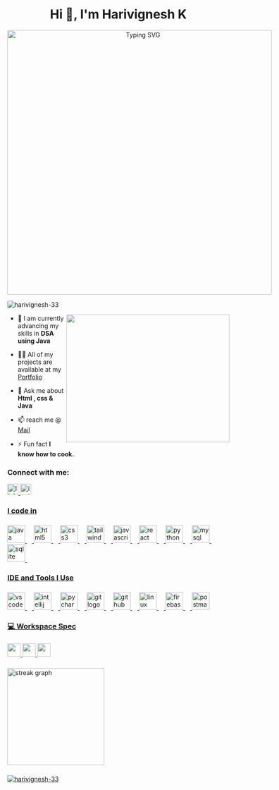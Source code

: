<h1 align="center">Hi 👋, I'm Harivignesh K</h1>
<div align="center">
    <img src="https://readme-typing-svg.demolab.com?font=Fira+Code&weight=700&pause=1000&color=FFFFFF&center=true&width=600&lines=A+Passionate+Software+Developer+from+India+...." alt="Typing SVG" style="min-width: 600px; width: 600px; height: auto;" />
</div>





<p align="left"> <img src="https://komarev.com/ghpvc/?username=harivignesh-33&label=Profile%20views&color=0e75b6&style=flat" alt="harivignesh-33" /> </p>
<img align="right" width="370" height="290" src="https://i.pinimg.com/originals/47/f0/34/47f0342cec72b800463bf003eac1257e.gif">

- 🌱 I am currently advancing my skills in **DSA using Java**

- 👨‍💻 All of my projects are available at my  [Portfolio](harivignesh-k.web.app)

- 💬 Ask me about **Html ,  css &amp; Java** 

- 📫 reach me @  [Mail](mailto:harivigneshk.dev@gmail.com)

- ⚡ Fun fact **I know how to cook.**

<h3 align="left">Connect with me:</h3>

<div align="left">
  <a href="https://linkedin.com/in/-hari-k/" target="_blank">
    <img src="https://img.shields.io/static/v1?message=LinkedIn&logo=linkedin&label=&color=0077B5&logoColor=white&labelColor=&style=for-the-badge" height="25" alt="linkedin logo"  /> 
  </a>
  <a href="https://www.instagram.com/itz_me_hari33/" target="_blank">
    <img src="https://img.shields.io/static/v1?message=Instagram&logo=instagram&label=&color=E4405F&logoColor=white&labelColor=&style=for-the-badge" height="25" alt="instagram logo"  />
</div>

###

<h3 align="left">I  code in</h3>

###

<div align="left">
  <img src="https://cdn.jsdelivr.net/gh/devicons/devicon/icons/java/java-original.svg" height="40" alt="java logo"  />
  <img width="12" />
  <img src="https://cdn.jsdelivr.net/gh/devicons/devicon/icons/html5/html5-original.svg" height="40" alt="html5 logo"  />
  <img width="12" />
  <img src="https://cdn.jsdelivr.net/gh/devicons/devicon/icons/css3/css3-original.svg" height="40" alt="css3 logo"  />
  <img width="12" />
  <img src="https://skillicons.dev/icons?i=tailwind" height="40" alt="tailwindcss logo"  />
  <img width="12" />
  <img src="https://cdn.jsdelivr.net/gh/devicons/devicon/icons/javascript/javascript-original.svg" height="40" alt="javascript logo"  />
  <img width="12" />
  <img src="https://cdn.jsdelivr.net/gh/devicons/devicon/icons/react/react-original.svg" height="40" alt="react logo"  />
  <img width="12" />
  <img src="https://cdn.jsdelivr.net/gh/devicons/devicon/icons/python/python-original.svg" height="40" alt="python logo"  />
  <img width="12" />
  <img src="https://cdn.jsdelivr.net/gh/devicons/devicon/icons/mysql/mysql-original.svg" height="40" alt="mysql logo"  />
  <img width="12" />
  <img src="https://cdn.jsdelivr.net/gh/devicons/devicon/icons/sqlite/sqlite-original.svg" height="40" alt="sqlite logo"  />
  <img width="12" />
</div>

###

<h3 align="left">IDE and Tools I Use</h3>

###

<div align="left">
  <img src="https://cdn.jsdelivr.net/gh/devicons/devicon/icons/vscode/vscode-original.svg" height="40" alt="vscode logo"  />
  <img width="12" />
  <img src="https://cdn.jsdelivr.net/gh/devicons/devicon/icons/intellij/intellij-original.svg" height="40" alt="intellij idea logo" />
  <img width="12" />
  <img src="https://cdn.jsdelivr.net/gh/devicons/devicon/icons/pycharm/pycharm-original.svg" height="40" alt="pycharm logo"  />
  <img width="12" />
  <img src="https://cdn.jsdelivr.net/gh/devicons/devicon/icons/git/git-original.svg" height="40" alt="git logo"  />
  <img width="12" />
  <img src="https://skillicons.dev/icons?i=github" height="40" alt="github logo"  />
  <img width="12" />
  <img src="https://cdn.jsdelivr.net/gh/devicons/devicon/icons/linux/linux-original.svg" height="40" alt="linux logo"  />
  <img width="12" />
  <img src="https://img.shields.io/badge/Firebase-FFCA28?logo=firebase&logoColor=black&style=for-the-badge" height="40" alt="firebase logo"  />
  <img width="12" />
  <img src="https://img.shields.io/badge/Postman-FF6C37?logo=postman&logoColor=black&style=for-the-badge" height="40" alt="postman logo"  />
</div>

###

###

<h3 align="left">💻 Workspace Spec</h3>

###
<p>
  <img height="30" src="https://img.shields.io/badge/Lenovo-V14_G2-ED1C24?style=for-the-badge&logo=lenovo&logoColor=white"/> 
  <img height="30" src="https://img.shields.io/badge/NVIDIA-GTX1650-76B900?style=for-the-badge&logo=nvidia&logoColor=white"/> 
  <img height="30" src="https://img.shields.io/badge/Intel-i3_11th_Gen-0071C5?style=for-the-badge&logo=intel&logoColor=white"/>
</p>


###

<div align="left">
  <img src="https://streak-stats.demolab.com?user=Harivignesh-33&locale=en&mode=daily&theme=dark&hide_border=false&border_radius=5&order=3" height="220" alt="streak graph"  />
</div>


###


<p><img align="center" src="https://github-readme-stats.vercel.app/api/top-langs?username=harivignesh-33&show_icons=true&locale=en&layout=compact&theme=dark" alt="harivignesh-33" /></p>


